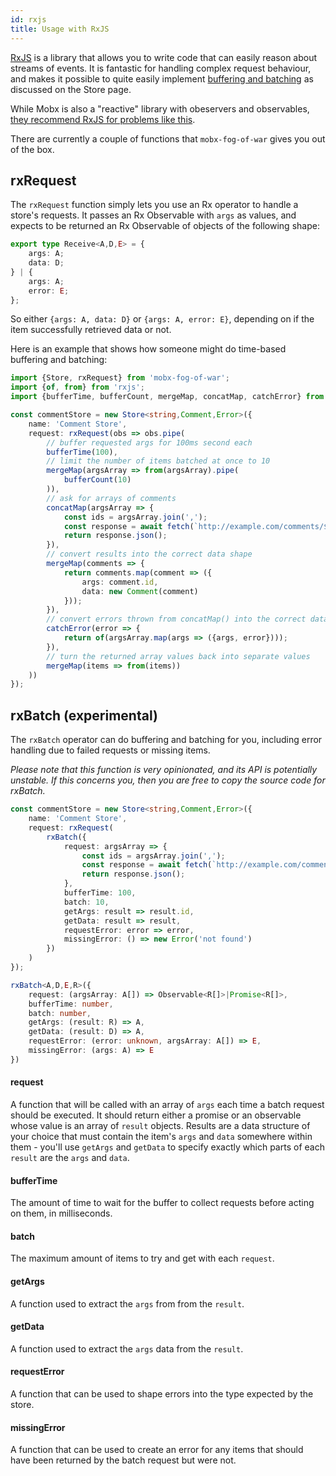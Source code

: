```yaml
---
id: rxjs
title: Usage with RxJS
---
```


[RxJS](https://rxjs-dev.firebaseapp.com/) is a library that allows you to write code that can easily reason about streams of events. It is fantastic for handling complex request behaviour, and makes it possible to quite easily implement [buffering and batching](store.md#rxrequest) as discussed on the Store page. 

While Mobx is also a "reactive" library with obeservers and observables, [they recommend RxJS for problems like this](https://mobx.js.org/faq/faq.html#when-to-use-rxjs-instead-of-mobx).

There are currently a couple of functions that `mobx-fog-of-war` gives you out of the box.

## rxRequest

The `rxRequest` function simply lets you use an Rx operator to handle a store's requests. It passes an Rx Observable with `args` as values, and expects to be returned an Rx Observable of objects of the following shape:

```typescript
export type Receive<A,D,E> = {
    args: A;
    data: D;
} | {
    args: A;
    error: E;
};
```

So either `{args: A, data: D}` or `{args: A, error: E}`, depending on if the item successfully retrieved data or not.

Here is an example that shows how someone might do time-based buffering and batching:

```typescript
import {Store, rxRequest} from 'mobx-fog-of-war';
import {of, from} from 'rxjs';
import {bufferTime, bufferCount, mergeMap, concatMap, catchError} from 'rxjs/operators';

const commentStore = new Store<string,Comment,Error>({
    name: 'Comment Store',
    request: rxRequest(obs => obs.pipe(
        // buffer requested args for 100ms second each
        bufferTime(100),
        // limit the number of items batched at once to 10
        mergeMap(argsArray => from(argsArray).pipe(
            bufferCount(10)
        )),
        // ask for arrays of comments
        concatMap(argsArray => {
            const ids = argsArray.join(',');
            const response = await fetch(`http://example.com/comments/${ids}`);
            return response.json();
        }),
        // convert results into the correct data shape
        mergeMap(comments => {
            return comments.map(comment => ({
                args: comment.id,
                data: new Comment(comment)
            }));
        }),
        // convert errors thrown from concatMap() into the correct data shape
        catchError(error => {
            return of(argsArray.map(args => ({args, error})));
        }),
        // turn the returned array values back into separate values
        mergeMap(items => from(items))
    ))
});
```

## rxBatch (experimental)

The `rxBatch` operator can do buffering and batching for you, including error handling due to failed requests or missing items.

*Please note that this function is very opinionated, and its API is potentially unstable. If this concerns you, then you are free to copy the source code for rxBatch.*

```typescript
const commentStore = new Store<string,Comment,Error>({
    name: 'Comment Store',
    request: rxRequest(
        rxBatch({
            request: argsArray => {
                const ids = argsArray.join(',');
                const response = await fetch(`http://example.com/comments/${ids}`);
                return response.json();
            },
            bufferTime: 100,
            batch: 10,
            getArgs: result => result.id,
            getData: result => result,
            requestError: error => error,
            missingError: () => new Error('not found')
        })
    )
});
```

```typescript
rxBatch<A,D,E,R>({
    request: (argsArray: A[]) => Observable<R[]>|Promise<R[]>,
    bufferTime: number,
    batch: number,
    getArgs: (result: R) => A,
    getData: (result: D) => A,
    requestError: (error: unknown, argsArray: A[]) => E,
    missingError: (args: A) => E
})
```

#### request

A function that will be called with an array of `args` each time a batch request should be executed. It should return either a promise or an observable whose value is an array of `result` objects. Results are a data structure of your choice that must contain the item's `args` and `data` somewhere within them - you'll use `getArgs` and `getData` to specify exactly which parts of each `result` are the `args` and `data`.

#### bufferTime

The amount of time to wait for the buffer to collect requests before acting on them, in milliseconds.

#### batch

The maximum amount of items to try and get with each `request`.

#### getArgs

A function used to extract the `args` from from the `result`.

#### getData

A function used to extract the `args` data from the `result`.

#### requestError

A function that can be used to shape errors into the type expected by the store.

#### missingError

A function that can be used to create an error for any items that should have been returned by the batch request but were not.



